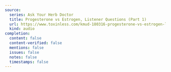 ```yaml
---
source:
  series: Ask Your Herb Doctor
  title: Progesterone vs Estrogen, Listener Questions (Part 1)
  url: https://www.toxinless.com/kmud-180316-progesterone-vs-estrogen-listener-questions.mp3
  kind: audio
completion:
  content: false
  content-verified: false
  mentions: false
  issues: false
  notes: false
  timestamps: false
---
```

